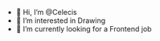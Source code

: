 - 👋 Hi, I’m @Celecis
- 👀 I’m interested in Drawing
- 🌱 I’m currently looking for a Frontend job

<!---
Celecis/Celecis is a ✨ special ✨ repository because its `README.md` (this file) appears on your GitHub profile.
You can click the Preview link to take a look at your changes.
--->
